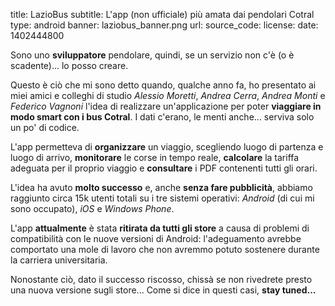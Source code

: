 title: LazioBus
subtitle: L'app (non ufficiale) più amata dai pendolari Cotral
type: android
banner: laziobus_banner.png
url:
source_code:
license:
date: 1402444800

Sono uno **sviluppatore** pendolare, quindi, se un servizio non c'è
(o è scadente)... lo posso creare.

Questo è ciò che mi sono detto quando, qualche anno fa, ho presentato ai miei amici e colleghi 
di studio *Alessio Moretti*, *Andrea Cerra*, *Andrea Monti* e *Federico Vagnoni* 
l'idea di realizzare un'applicazione per poter **viaggiare in modo 
smart con i bus Cotral**. I dati c'erano, le menti anche... serviva solo un 
po' di codice.

L'app permetteva di **organizzare** un viaggio, scegliendo luogo di partenza e 
luogo di arrivo, **monitorare** le corse in tempo reale, **calcolare** la 
tariffa adeguata per il proprio viaggio e **consultare** i PDF
contenenti tutti gli orari.

L'idea ha avuto **molto successo** e, anche **senza fare pubblicità**, abbiamo raggiunto circa 15k utenti totali su
i tre sistemi operativi: *Android* (di cui mi sono occupato), *iOS* e *Windows 
Phone*.

L'app **attualmente** è stata **ritirata da tutti gli store** a causa di problemi di
compatibilità con le nuove versioni di Android: l'adeguamento avrebbe 
comportato una mole di lavoro che non avremmo potuto sostenere durante la carriera
universitaria.

Nonostante ciò, dato il successo riscosso, chissà se non rivedrete presto una nuova
versione sugli store... Come si dice in questi casi, **stay tuned...**